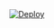 <!DOCTYPE html>
<html>
<body>
  <div class="center-content">
    <a
    href="https://heroku.com/deploy?template=https://github.com/Apsih218r1/fsub">
      <img src="https://www.herokucdn.com/deploy/button.svg" alt="Deploy">
    </a>
  </div>
</body>
</html>
